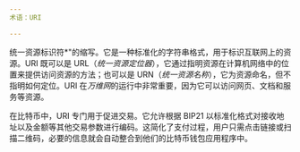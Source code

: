 ```yaml
---
术语：URI

---
```

统一资源标识符*"的缩写。它是一种标准化的字符串格式，用于标识互联网上的资源。URI 既可以是 URL（*统一资源定位器*），它通过指明资源在计算机网络中的位置来提供访问资源的方法；也可以是 URN（*统一资源名称*），它为资源命名，但不指明如何定位。URI 在*万维网*的运行中非常重要，因为它可以访问网页、文档和服务等资源。

在比特币中，URI 专门用于促进交易。它允许根据 BIP21 以标准化格式对接收地址以及金额等其他交易参数进行编码。这简化了支付过程，用户只需点击链接或扫描二维码，必要的信息就会自动整合到他们的比特币钱包应用程序中。